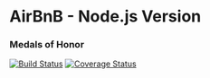 AirBnB - Node.js Version
========================

### Medals of Honor
[![Build Status](https://travis-ci.org/chyld/airbnb-js.png?branch=master)](https://travis-ci.org/chyld/airbnb-js)
[![Coverage Status](https://coveralls.io/repos/chyld/airbnb-js/badge.png)](https://coveralls.io/r/chyld/airbnb-js)

